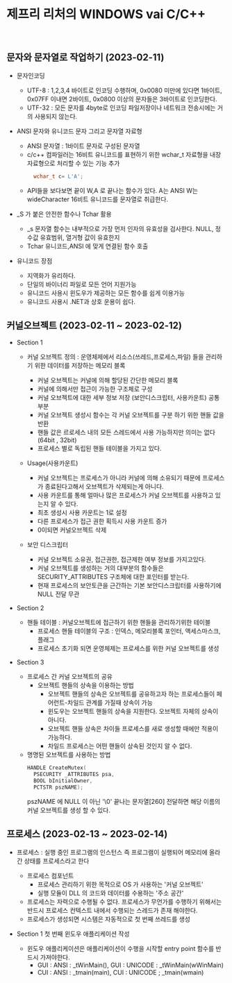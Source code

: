 # 제프리 리처의 WINDOWS vai C/C++

</br>

## 문자와 문자열로 작업하기 (2023-02-11)

- 문자인코딩 
  - UTF-8 : 1,2,3,4 바이트로 인코딩 수행하며, 0x0080 미만에 있다면 1바이트, 0x07FF 이내면 2바이트, 0x0800 이상의 문자들은 3바이트로 인코딩한다.
  - UTF-32 : 모든 문자를 4byte로 인코딩 파일저장이나 네트워크 전송시에는 거의 사용되지 않는다.

- ANSI 문자와 유니코드 문자 그리고 문자열 자료형
  - ANSI 문자열 : 1바이트 문자로 구성된 문자열
  - c/c++ 컴파일러는 16비트 유니코드를 표현하기 위한 wchar_t 자료형을 내장 자료형으로 처리할 수 있는 기능 추가 
    ```C++
      wchar_t c= L'A';
    ```
  - API들을 보다보면 끝이 W,A 로 끝나는 함수가 있다. A는 ANSI W는 wideCharacter 16비트 유니코드를 문자열로 취급한다.

- _S 가 붙은 안전한 함수나 Tchar 활용
  - _s 문자열 함수는 내부적으로 가장 먼저 인자의 유효성을 검사한다. NULL, 정수값 유효범위, 열거형 값이 유효한지 
  - Tchar 유니코드,ANSI 에 맞게 연결된 함수 호출 
 
- 유니코드 장점
  - 지역화가 유리하다.
  - 단일의 바이너리 파일로 모든 언어 지원가능
  - 유니코드 사용시 윈도우가 제공하는 모든 함수를 쉽게 이용가능
  - 유니코드 사용시 .NET과 상호 운용이 쉽다.



## 커널오브젝트 (2023-02-11 ~ 2023-02-12)
  
  - Section 1 
    - 커널 오브젝트 정의 : 운영체제에서 리소스(쓰레드,프로세스,파일) 들을 관리하기 위한 데이터를 저장하는 메모리 블록 
      - 커널 오브젝트는 커널에 의해 할당된 간단한 메모리 블록
      - 커널에 의해서만 접근이 가능한 구조체로 구성 
      - 커널 오브젝트에 대한 세부 정보 저장 (보안디스크립터, 사용카운트) 공통 부분
      - 커널 오브젝트 생성시 함수는 각 커널 오브젝트를 구분 하기 위한 핸들 값을 반환
      - 핸들 값은 르로세스 내의 모든 스레드에서 사용 가능하지만 의미는 없다 (64bit , 32bit)
      - 프로세스 별로 독립된 핸들 테이블을 가지고 있다. 

    - Usage(사용카운트) 
      - 커널 오브젝트는 프로세스가 아니라 커널에 의해 소유되기 때문에 프로세스가 종료된다고해서 오브젝트가 삭제되는게 아니다.
      - 사용 카운트를 통해 얼마나 많은 프로세스가 커널 오브젝트를 사용하고 있는지 알 수 있다.
      - 최초 생성시 사용 카운트는 1로 설정 
      - 다른 프로세스가 접근 권한 획득시 사용 카운트 증가
      - 0이되면 커널오브젝트 삭제
    
    - 보안 디스크립터
      - 커널 오브젝트 소유권, 접근권한, 접근제한 여부 정보를 가지고있다.
      - 커널 오브젝트를 생성하는 거의 대부분의 함수들은 SECURITY_ATTRIBUTES 구조체에 대한 포인터를 받는다.
      - 현재 프로세스의 보안토큰을 근간하는 기본 보안디스크립터를 사용하기에 NULL 전달 무관 

  - Section 2 
    - 핸들 테이블 : 커널오브젝트에 접근하기 위한 핸들을 관리하기위한 테이블 
      - 프로세스 핸들 테이블의 구조 : 인덱스, 메모리블록 포인터, 액세스마스크, 플래그 
      - 프로세스 초기화 되면 운영체제는 프로세스를 위한 커널 오브젝트를 생성 
      
  - Section 3 
    - 프로세스 간 커널 오브젝트의 공유 
      - 오브젝트 핸들의 상속을 이용하는 방법 
        - 오브젝트 핸들의 상속은 오브젝트를 공유하고자 하는 프로세스들이 페어런트-차일드 관계를 가질때 상속이 가능
        - 윈도우는 오브젝트 핸들의 상속을 지원한다. 오브젝트 자체의 상속이 아니다.
        - 오브젝트 핸들 상속은 차이들 프로세스를 새로 생성할 때에만 적용이 가능하다.
        - 차일드 프로세스는 어떤 핸들이 상속된 것인지 알 수 없다.
    - 명명된 오브젝트를 사용하는 방법
      ```C++
      HANDLE CreateMutex(
        PSECURITY _ATTRIBUTES psa,
        BOOL bInitialOwner,
        PCTSTR pszNAME); 
       ```
       pszNAME 에 NULL 이 아닌 '\0' 끝나는 문자열[260] 전달하면 해당 이름의 커널 오브젝트를 생성 할 수 있다.
       
## 프로세스 (2023-02-13 ~ 2023-02-14)

- 프로세스 : 실행 중인 프로그램의 인스턴스 즉 프로그램이 실행되어 메모리에 올라간 상태를 프로세스라고 한다
  - 프로세스 컴포넌트
    - 프로세스 관리하기 위한 목적으로 OS 가 사용하는 '커널 오브젝트'
    - 실행 모듈이 DLL 의 코드와 데이터를 수용하는 '주소 공간'
  - 프로세스는 자력으로 수행될 수 없다. 프로세스가 무언가를 수행하기 위해서는 반드시 프로세스 컨텍스트 내에서 수행되는 스레드가 존재 해야한다.
  - 프로세스가 생성되면 시스템은 자동적으로 첫 번째 쓰레드를 생성

- Section 1 첫 번째 윈도우 애플리케이션 작성 
  - 윈도우 애플리케이션은 애플리케이션이 수행을 시작할 entry point 함수를 반드시 가져야한다. 
    - GUI : ANSI : _tWinMain(), GUI : UNICODE : _tWinMain(wWinMain)
    - CUI : ANSI : _tmain(main), CUI : UNICODE ; _tmain(wmain)
    
